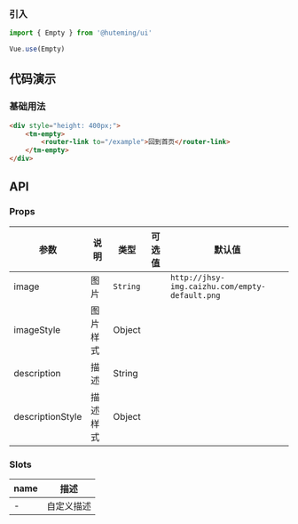 
### 引入

```javascript
import { Empty } from '@huteming/ui'

Vue.use(Empty)
```

## 代码演示

### 基础用法

```html
<div style="height: 400px;">
    <tm-empty>
        <router-link to="/example">回到首页</router-link>
    </tm-empty>
</div>
```

## API

### Props

| 参数 | 说明 | 类型 | 可选值 | 默认值 |
|------|-------|---------|-------|--------|
| image | 图片 | `String` | | `http://jhsy-img.caizhu.com/empty-default.png` |
| imageStyle | 图片样式 | Object | | |
| description | 描述 | String | | |
| descriptionStyle | 描述样式 | Object | | |

### Slots

| name | 描述 |
|------|--------|
| - | 自定义描述 |
